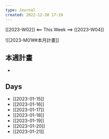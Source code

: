 ```yaml
---
type: Journal
created: 2022-12-30 17:19
---
```

[[2023-W02]] <== This Week ==> [[2023-W04]]

![[2023-M01##本月計畫]]

## 本週計畫
- 

## Days
- [[2023-01-15]]
- [[2023-01-16]]
- [[2023-01-17]]
- [[2023-01-18]]
- [[2023-01-19]]
- [[2023-01-20]]
- [[2023-01-21]]